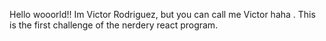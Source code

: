 Hello wooorld!! Im Victor Rodriguez, but you can call me Victor haha . This is the first challenge of the nerdery react program.
